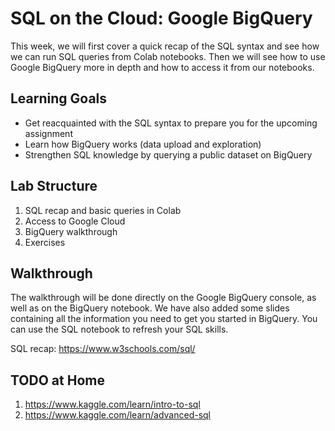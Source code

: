 # SQL on the Cloud: Google BigQuery

This week, we will first cover a quick recap of the SQL syntax and see how we can run SQL queries from Colab notebooks. Then we will see how to use Google BigQuery more in depth and how to access it from our notebooks.

## Learning Goals

* Get reacquainted with the SQL syntax to prepare you for the upcoming assignment
* Learn how BigQuery works (data upload and exploration)
* Strengthen SQL knowledge by querying a public dataset on BigQuery

## Lab Structure

1. SQL recap and basic queries in Colab
2. Access to Google Cloud
3. BigQuery walkthrough
4. Exercises

## Walkthrough

The walkthrough will be done directly on the Google BigQuery console, as well as on the BigQuery notebook. We have also added some slides containing all the information you need to get you started in BigQuery. You can use the SQL notebook to refresh your SQL skills.

SQL recap: https://www.w3schools.com/sql/

## TODO at Home
1. https://www.kaggle.com/learn/intro-to-sql
2. https://www.kaggle.com/learn/advanced-sql


